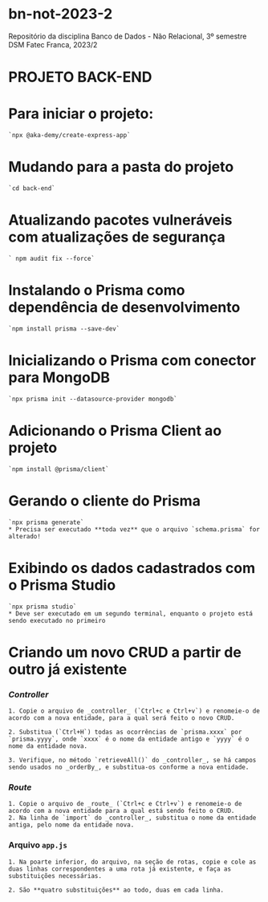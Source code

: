 # bn-not-2023-2
Repositório da disciplina Banco de Dados - Não Relacional, 3º semestre DSM Fatec Franca, 2023/2

PROJETO BACK-END
================

# Para iniciar o projeto:
    `npx @aka-demy/create-express-app`

# Mudando para a pasta do projeto
    `cd back-end`

# Atualizando pacotes vulneráveis com atualizações de segurança
    ` npm audit fix --force`

# Instalando o Prisma como dependência de desenvolvimento
    `npm install prisma --save-dev`

# Inicializando o Prisma com conector para MongoDB
    `npx prisma init --datasource-provider mongodb`

# Adicionando o Prisma Client ao projeto
    `npm install @prisma/client`

# Gerando o cliente do Prisma
    `npx prisma generate`
    * Precisa ser executado **toda vez** que o arquivo `schema.prisma` for alterado!

# Exibindo os dados cadastrados com o Prisma Studio
    `npx prisma studio`
    * Deve ser executado em um segundo terminal, enquanto o projeto está sendo executado no primeiro

# Criando um novo CRUD a partir de outro já existente

### _Controller_
    1. Copie o arquivo de _controller_ (`Ctrl+c e Ctrl+v`) e renomeie-o de acordo com a nova entidade, para a qual será feito o novo CRUD.

    2. Substitua (`Ctrl+H`) todas as ocorrências de `prisma.xxxx` por `prisma.yyyy`, onde `xxxx` é o nome da entidade antigo e `yyyy` é o nome da entidade nova.

    3. Verifique, no método `retrieveAll()` do _controller_, se há campos sendo usados no _orderBy_, e substitua-os conforme a nova entidade.

### _Route_
    1. Copie o arquivo de _route_ (`Ctrl+c e Ctrl+v`) e renomeie-o de acordo com a nova entidade para a qual está sendo feito o CRUD.
    2. Na linha de `import` do _controller_, substitua o nome da entidade antiga, pelo nome da entidade nova.

### Arquivo `app.js`
    1. Na poarte inferior, do arquivo, na seção de rotas, copie e cole as duas linhas correspondentes a uma rota já existente, e faça as substituições necessárias.

    2. São **quatro substituições** ao todo, duas em cada linha.